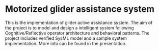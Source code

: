 # Motorized glider assistance system

This is the implementation of glider active assistance system. The aim of the
project is to model and design a intelligent system following Cognitive/Reflective
operator architecture and behavioral patterns. The project includes verified
SysML model and a sample system implementation. More info can be found in
the presentation.
